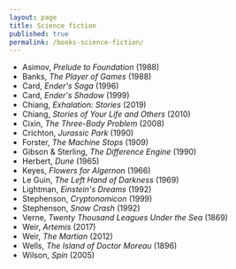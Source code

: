 ```yaml
---
layout: page
title: Science fiction
published: true
permalink: /books-science-fiction/
---
```


* Asimov, _Prelude to Foundation_ (1988) 
* Banks, _The Player of Games_ (1988) 
* Card, _Ender's Saga_ (1996) 
* Card, _Ender's Shadow_ (1999) 
* Chiang, _Exhalation: Stories_ (2019) 
* Chiang, _Stories of Your Life and Others_ (2010) 
* Cixin, _The Three-Body Problem_ (2008) 
* Crichton, _Jurassic Park_ (1990) 
* Forster, _The Machine Stops_ (1909) 
* Gibson & Sterling, _The Difference Engine_ (1990) 
* Herbert, _Dune_ (1965) 
* Keyes, _Flowers for Algernon_ (1966) 
* Le Guin, _The Left Hand of Darkness_ (1969) 
* Lightman, _Einstein's Dreams_ (1992) 
* Stephenson, _Cryptonomicon_ (1999) 
* Stephenson, _Snow Crash_ (1992) 
* Verne, _Twenty Thousand Leagues Under the Sea_ (1869) 
* Weir, _Artemis_ (2017) 
* Weir, _The Martian_ (2012) 
* Wells, _The Island of Doctor Moreau_ (1896) 
* Wilson, _Spin_ (2005) 
